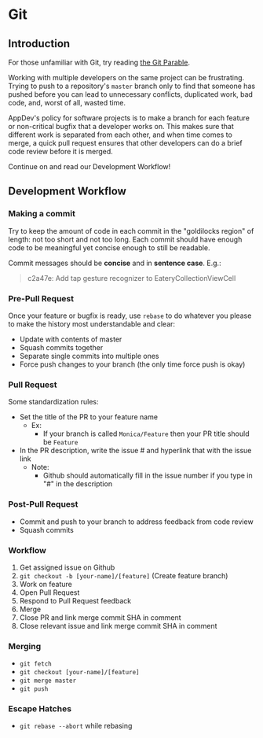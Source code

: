 # Git

## Introduction

For those unfamiliar with Git, try reading [the Git Parable](http://tom.preston-werner.com/2009/05/19/the-git-parable.html).

Working with multiple developers on the same project can be frustrating. Trying to push to a repository's `master` branch only to find that someone has pushed before you can lead to unnecessary conflicts, duplicated work, bad code, and, worst of all, wasted time.

AppDev's policy for software projects is to make a branch for each feature or non-critical bugfix that a developer works on. This makes sure that different work is separated from each other, and when time comes to merge, a quick pull request ensures that other developers can do a brief code review before it is merged.

Continue on and read our Development Workflow!

## Development Workflow

### Making a commit

Try to keep the amount of code in each commit in the "goldilocks region" of length: not too short and not too long. Each commit should have enough code to be meaningful yet concise enough to still be readable.

Commit messages should be **concise** and in **sentence case**. E.g.:

> c2a47e: Add tap gesture recognizer to EateryCollectionViewCell

### Pre-Pull Request

Once your feature or bugfix is ready, use `rebase` to do whatever you please to make the history most understandable and clear:

* Update with contents of master
* Squash commits together
* Separate single commits into multiple ones
* Force push changes to your branch \(the only time force push is okay\)

### Pull Request

Some standardization rules:

* Set the title of the PR to your feature name
  * Ex: 
    * If your branch is called `Monica/Feature` then your PR title should be `Feature`
* In the PR description, write the issue \# and hyperlink that with the issue link
  * Note: 
    * Github should automatically fill in the issue number if you type in "\#" in the description

### Post-Pull Request

* Commit and push to your branch to address feedback from code review
* Squash commits

### Workflow

1. Get assigned issue on Github
2. `git checkout -b [your-name]/[feature]` \(Create feature branch\)
3. Work on feature
4. Open Pull Request
5. Respond to Pull Request feedback
6. Merge
7. Close PR and link merge commit SHA in comment
8. Close relevant issue and link merge commit SHA in comment

### Merging

* `git fetch`
* `git checkout [your-name]/[feature]`
* `git merge master`
* `git push`

### Escape Hatches

* `git rebase --abort` while rebasing

